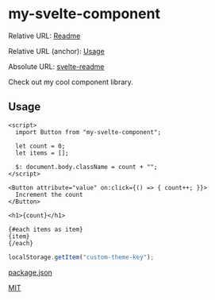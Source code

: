 # my-svelte-component

Relative URL: [Readme](./) 

Relative URL (anchor): [Usage](#usage)

Absolute URL: [svelte-readme](https://github.com/metonym/svelte-readme)

Check out my cool component library.

## Usage

```svelte
<script>
  import Button from "my-svelte-component";

  let count = 0;
  let items = [];

  $: document.body.className = count + "";
</script>

<Button attribute="value" on:click={() => { count++; }}>
  Increment the count
</Button>

<h1>{count}</h1>

{#each items as item}
{item}
{/each}
```

```js
localStorage.getItem("custom-theme-key");
```

[package.json](package.json)

[MIT](../LICENSE)